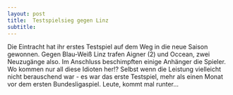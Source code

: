 ```yaml
---
layout: post
title:  Testspielsieg gegen Linz
subtitle:  
---
```


Die Eintracht hat ihr erstes Testspiel auf dem Weg in die neue Saison gewonnen. Gegen Blau-Weiß Linz trafen Aigner (2) und Occean, zwei Neuzugänge also. Im Anschluss beschimpften einige Anhänger die Spieler. Wo kommen nur all diese Idioten her!? Selbst wenn die Leistung vielleicht nicht berauschend war - es war das erste Testspiel, mehr als einen Monat vor dem ersten Bundesligaspiel. Leute, kommt mal runter... 


